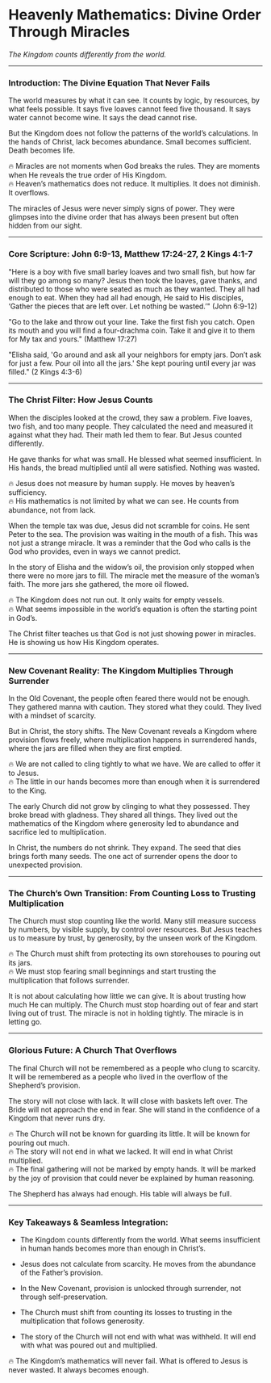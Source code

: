 # Heavenly Mathematics: Divine Order Through Miracles

_The Kingdom counts differently from the world._

---

### **Introduction: The Divine Equation That Never Fails**

The world measures by what it can see. It counts by logic, by resources, by what feels possible. It says five loaves cannot feed five thousand. It says water cannot become wine. It says the dead cannot rise.

But the Kingdom does not follow the patterns of the world’s calculations. In the hands of Christ, lack becomes abundance. Small becomes sufficient. Death becomes life.

🔥 Miracles are not moments when God breaks the rules. They are moments when He reveals the true order of His Kingdom.  
🔥 Heaven’s mathematics does not reduce. It multiplies. It does not diminish. It overflows.

The miracles of Jesus were never simply signs of power. They were glimpses into the divine order that has always been present but often hidden from our sight.

---

### **Core Scripture: John 6:9-13, Matthew 17:24-27, 2 Kings 4:1-7**

"Here is a boy with five small barley loaves and two small fish, but how far will they go among so many? Jesus then took the loaves, gave thanks, and distributed to those who were seated as much as they wanted. They all had enough to eat. When they had all had enough, He said to His disciples, ‘Gather the pieces that are left over. Let nothing be wasted.’" (John 6:9-12)

"Go to the lake and throw out your line. Take the first fish you catch. Open its mouth and you will find a four-drachma coin. Take it and give it to them for My tax and yours." (Matthew 17:27)

"Elisha said, 'Go around and ask all your neighbors for empty jars. Don’t ask for just a few. Pour oil into all the jars.' She kept pouring until every jar was filled." (2 Kings 4:3-6)

---

### **The Christ Filter: How Jesus Counts**

When the disciples looked at the crowd, they saw a problem. Five loaves, two fish, and too many people. They calculated the need and measured it against what they had. Their math led them to fear. But Jesus counted differently.

He gave thanks for what was small. He blessed what seemed insufficient. In His hands, the bread multiplied until all were satisfied. Nothing was wasted.

🔥 Jesus does not measure by human supply. He moves by heaven’s sufficiency.  
🔥 His mathematics is not limited by what we can see. He counts from abundance, not from lack.

When the temple tax was due, Jesus did not scramble for coins. He sent Peter to the sea. The provision was waiting in the mouth of a fish. This was not just a strange miracle. It was a reminder that the God who calls is the God who provides, even in ways we cannot predict.

In the story of Elisha and the widow’s oil, the provision only stopped when there were no more jars to fill. The miracle met the measure of the woman’s faith. The more jars she gathered, the more oil flowed.

🔥 The Kingdom does not run out. It only waits for empty vessels.  
🔥 What seems impossible in the world’s equation is often the starting point in God’s.

The Christ filter teaches us that God is not just showing power in miracles. He is showing us how His Kingdom operates.

---

### **New Covenant Reality: The Kingdom Multiplies Through Surrender**

In the Old Covenant, the people often feared there would not be enough. They gathered manna with caution. They stored what they could. They lived with a mindset of scarcity.

But in Christ, the story shifts. The New Covenant reveals a Kingdom where provision flows freely, where multiplication happens in surrendered hands, where the jars are filled when they are first emptied.

🔥 We are not called to cling tightly to what we have. We are called to offer it to Jesus.  
🔥 The little in our hands becomes more than enough when it is surrendered to the King.

The early Church did not grow by clinging to what they possessed. They broke bread with gladness. They shared all things. They lived out the mathematics of the Kingdom where generosity led to abundance and sacrifice led to multiplication.

In Christ, the numbers do not shrink. They expand. The seed that dies brings forth many seeds. The one act of surrender opens the door to unexpected provision.

---

### **The Church’s Own Transition: From Counting Loss to Trusting Multiplication**

The Church must stop counting like the world. Many still measure success by numbers, by visible supply, by control over resources. But Jesus teaches us to measure by trust, by generosity, by the unseen work of the Kingdom.

🔥 The Church must shift from protecting its own storehouses to pouring out its jars.  
🔥 We must stop fearing small beginnings and start trusting the multiplication that follows surrender.

It is not about calculating how little we can give. It is about trusting how much He can multiply. The Church must stop hoarding out of fear and start living out of trust. The miracle is not in holding tightly. The miracle is in letting go.

---

### **Glorious Future: A Church That Overflows**

The final Church will not be remembered as a people who clung to scarcity. It will be remembered as a people who lived in the overflow of the Shepherd’s provision.

The story will not close with lack. It will close with baskets left over. The Bride will not approach the end in fear. She will stand in the confidence of a Kingdom that never runs dry.

🔥 The Church will not be known for guarding its little. It will be known for pouring out much.  
🔥 The story will not end in what we lacked. It will end in what Christ multiplied.  
🔥 The final gathering will not be marked by empty hands. It will be marked by the joy of provision that could never be explained by human reasoning.

The Shepherd has always had enough. His table will always be full.

---

### **Key Takeaways & Seamless Integration:**

- The Kingdom counts differently from the world. What seems insufficient in human hands becomes more than enough in Christ’s.
    
- Jesus does not calculate from scarcity. He moves from the abundance of the Father’s provision.
    
- In the New Covenant, provision is unlocked through surrender, not through self-preservation.
    
- The Church must shift from counting its losses to trusting in the multiplication that follows generosity.
    
- The story of the Church will not end with what was withheld. It will end with what was poured out and multiplied.
    

🔥 The Kingdom’s mathematics will never fail. What is offered to Jesus is never wasted. It always becomes enough.